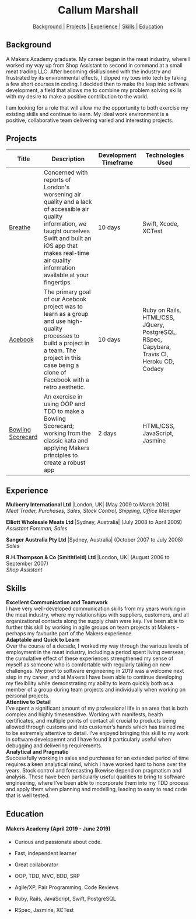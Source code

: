 <h1 align="center">Callum Marshall</h1>
<div align="center">

[Background ](#background) |
[Projects ](#projects) |
[Experience ](#experience) |
[Skills ](#skills) |
[Education ](#education)

</div>

## Background

A Makers Academy graduate. My career began in the meat industry, where I worked my way up from Shop Assistant to second in command at a small meat trading LLC. After becoming disillusioned with the industry and frustrated by its environmental effects, I dipped my toes into tech by taking a few short courses in coding. I decided then to make the leap into software development, a field that allows me to combine my problem solving skills with my desire to make a positive contribution to the world.

I am looking for a role that will allow me the opportunity to both exercise my existing skills and continue to learn. My ideal work environment is a positive, collaborative team delivering varied and interesting projects.  

## Projects

| Title | Description | Development Timeframe | Technologies Used |
|--|--|--|--|
| [Breathe](https://github.com/callum-marshall/Breathe) | Concerned with reports of London's worsening air quality and a lack of accessible air quality information, we taught ourselves Swift and built an iOS app that makes real-time air quality information available at your fingertips. | 10 days | Swift, Xcode, XCTest |
| [Acebook](https://github.com/callum-marshall/acebook-FiveGuys) | The primary goal of our Acebook project was to learn as a group and use high-quality processes to build a project in a team. The project in this case being a clone of Facebook with a retro aesthetic. | 10 days | Ruby on Rails, HTML/CSS, JQuery, PostgreSQL, RSpec, Capybara, Travis CI, Heroku CD, Codacy |
| [Bowling Scorecard](https://github.com/callum-marshall/bowling-challenge) | An exercise in using OOP and TDD to make a Bowling Scorecard; working from the classic kata and applying Makers principles to create a robust app | 2 days |HTML/CSS, JavaScript, Jasmine |

## Experience

**Mulberry International Ltd** |London, UK| (May 2009 to March 2019)    
*Meat Trader, Purchases, Sales, Stock Control, Shipping, Office Manager*

**Elliott Wholesale Meats Ltd** |Sydney, Australia| (July 2008 to April 2009)   
*Assistant Foreman, Sales*  

**Sanger Australia Pty Ltd** |Sydney, Australia| (October 2007 to July 2008)   
*Sales*  

**R.H.Thompson & Co (Smithfield) Ltd** |London, UK| (August 2006 to September 2007)   
*Shop Assistant*  

## Skills

**Excellent Communication and Teamwork**   
I have very well-developed communication skills from my years working in the meat industry, where my relationships with suppliers, customers, and all organizational contacts along the supply chain were key. I’ve been able to further this skill by working in agile groups on team projects at Makers - perhaps my favourite part of the Makers experience.  
**Adaptable and Quick to Learn**   
Over the course of a decade, I worked my way through the various levels of employment in the meat industry, including a period spent living overseas; the cumulative effect of these experiences strengthened my sense of myself as someone who is comfortable with regularly taking on new challenges. My pivot to software engineering in 2019 was a welcome next step in my career, and at Makers I have been able to continue developing my flexibility while demonstrating my ability to learn quickly both as a member of a group during team projects and individually when working on personal projects.  
**Attentive to Detail**   
I’ve spent a significant amount of my professional life in an area that is both complex and highly timesensitive. Working with manifests, health certificates, and multiple points of contact all crucial to products being allowed through customs and into customer’s hands which has trained me to be extremely attentive to detail. I’ve enjoyed bringing this skill to my work in software developemnt and I have found it particularly useful when debugging and delivering requirements.  
**Analytical and Pragmatic**   
Successfully working in sales and purchases for an extended period of time requires a keen analytical mind, which I have worked hard to hone over the years. Stock control and forecasting likewise depend on pragmatism and analysis. These have been particularly useful qualities to bring to software engineering, where I’ve been able to incorporate them into my TDD process and apply them when planning and modelling, leading to easy to read code that is well tested.  

## Education

#### Makers Academy (April 2019 - June 2019)

- Curious and passionate about code.
- Fast, independent learner
- Great collaborator

- OOP, TDD, MVC, BDD, SRP
- Agile/XP, Pair Programming, Code Reviews
- Ruby, Rails, JavaScript, Swift, PostgreSQL
- RSpec, Jasmine, XCTest
